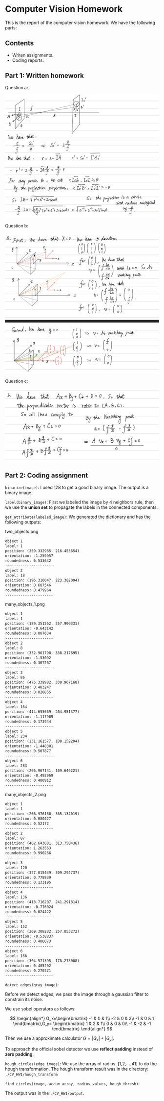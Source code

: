 # Computer Vision Homework

This is the report of the computer vision homework. We have the following parts:

## Contents

- Writen assignments.
- Coding reports.

## Part 1: Written homework

Question a:

![The answer to question a](1.png)

Question b:

![The answer to question b](2.png)

Question c:

![The answer to question c](3.png)

## Part 2: Coding assignment

`binarize(image)`: I used 128 to get a good binary image. The output is a binary image.

`label(binary_image)`: First we labeled the image by 4 neighbors rule, then we use the **union set** to propagate the labels in the connected components.

`get_attribute(labeled_image)`: We generated the dictionary and has the following outputs:

two_objects.png

```txt=
object 1
label: 1
position: (350.332985, 216.453654)
orientation: -1.259957
roundedness: 0.533632
----------------------
object 2
label: 18
position: (196.316047, 223.382094)
orientation: 0.687546
roundedness: 0.479964
----------------------
```

many_objects_1.png

```txt=
object 1
label: 1
position: (189.351562, 357.900331)
orientation: -0.643142
roundedness: 0.007634
----------------------
object 2
label: 8
position: (332.961798, 338.217695)
orientation: -1.53092
roundedness: 0.307267
----------------------
object 3
label: 86
position: (476.339982, 339.967168)
orientation: 0.403247
roundedness: 0.020855
----------------------
object 4
label: 164
position: (414.655669, 204.951377)
orientation: -1.117909
roundedness: 0.173944
----------------------
object 5
label: 234
position: (131.161577, 188.152294)
orientation: -1.448381
roundedness: 0.507877
----------------------
object 6
label: 283
position: (266.967141, 169.646221)
orientation: -0.492969
roundedness: 0.480912
----------------------
```

many_objects_2.png

```txt=
object 1
label: 1
position: (266.976166, 365.134019)
orientation: 0.080427
roundedness: 0.52172
----------------------
object 2
label: 87
position: (462.643081, 313.750436)
orientation: 1.263563
roundedness: 0.990266
----------------------
object 3
label: 120
position: (327.015439, 309.294737)
orientation: 0.778839
roundedness: 0.133195
----------------------
object 4
label: 136
position: (418.716207, 241.291814)
orientation: -0.776024
roundedness: 0.024422
----------------------
object 5
label: 152
position: (269.308282, 257.853272)
orientation: -0.538837
roundedness: 0.486073
----------------------
object 6
label: 166
position: (304.571395, 178.273008)
orientation: 0.405202
roundedness: 0.270271
----------------------
```

`detect_edges(gray_image)`:

Before we detect edges, we pass the image through a gaussian filter to constrain its noise.

We use sobel operators as follows:

$$
\begin{align*}
G_x=\begin{bmatrix}
        -1 & 0 & 1\\
        -2 & 0 & 2\\
        -1 & 0 & 1
\end{bmatrix},G_y=
\begin{bmatrix}
        1 & 2 & 1\\
        0 & 0 & 0\\
        -1 & -2 & -1
\end{bmatrix}
\end{align*}
$$

Then we use a approximate calculator $G=\left|G_x\right|+\left|G_y\right|$.

To approach the official sobel detector we use **reflect padding** instead of **zero padding**.

`hough_circles(edge_image)`:
We use the array of radius: [1,2,$\cdots$,41] to do the hough transformation. The hough transform result was in the directory: `./CV_HW1/hough_transform`

`find_circles(image, accum_array, radius_values, hough_thresh)`:

The output was in the `./CV_HW1/output`.
